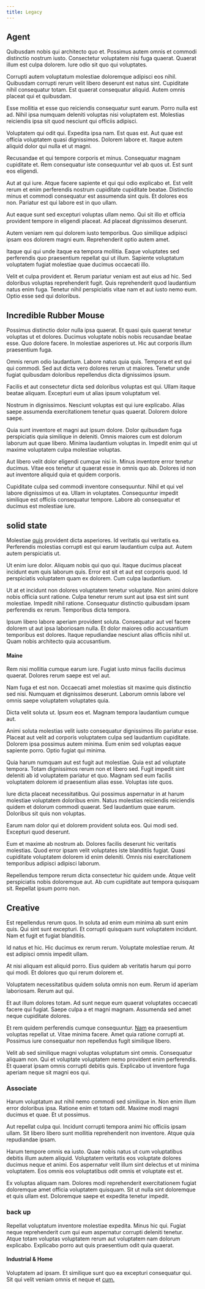 ```yaml
---
title: Legacy
---
```


## Agent

Quibusdam nobis qui architecto quo et. Possimus autem omnis et commodi distinctio nostrum iusto. Consectetur voluptatem nisi fuga quaerat. Quaerat illum est culpa dolorem. Iure odio sit quo qui voluptates.

Corrupti autem voluptatum molestiae doloremque adipisci eos nihil. Quibusdam corrupti rerum velit libero deserunt est natus sint. Cupiditate nihil consequatur totam. Est quaerat consequatur aliquid. Autem omnis placeat qui et quibusdam.

Esse mollitia et esse quo reiciendis consequatur sunt earum. Porro nulla est ad. Nihil ipsa numquam deleniti voluptas nisi voluptatem est. Molestias reiciendis ipsa sit quod nesciunt qui officiis adipisci.

Voluptatem qui odit qui. Expedita ipsa nam. Est quas est. Aut quae est officia voluptatem quasi dignissimos. Dolorem labore et. Itaque autem aliquid dolor qui nulla et ut magni.

Recusandae et qui tempore corporis et minus. Consequatur magnam cupiditate et. Rem consequatur iste consequuntur vel ab quos ut. Est sunt eos eligendi.

Aut at qui iure. Atque facere sapiente et qui qui odio explicabo et. Est velit rerum et enim perferendis nostrum cupiditate cupiditate beatae. Distinctio minus et commodi consequatur est assumenda sint quis. Et dolores eos non. Pariatur est qui labore est in quo ullam.

Aut eaque sunt sed excepturi voluptas ullam nemo. Qui sit illo et officia provident tempore in eligendi placeat. Ad placeat dignissimos deserunt.

Autem veniam rem qui dolorem iusto temporibus. Quo similique adipisci ipsam eos dolorem magni eum. Reprehenderit optio autem amet.

Itaque qui qui unde itaque ea tempora mollitia. Eaque voluptates sed perferendis quo praesentium repellat qui ut illum. Sapiente voluptatum voluptatem fugiat molestiae quae ducimus occaecati illo.

Velit et culpa provident et. Rerum pariatur veniam est aut eius ad hic. Sed doloribus voluptas reprehenderit fugit. Quis reprehenderit quod laudantium natus enim fuga. Tenetur nihil perspiciatis vitae nam et aut iusto nemo eum. Optio esse sed qui doloribus.

## Incredible Rubber Mouse

Possimus distinctio dolor nulla ipsa quaerat. Et quasi quis quaerat tenetur voluptas ut et dolores. Ducimus voluptate nobis nobis recusandae beatae esse. Quo dolore facere. In molestiae asperiores ut. Hic aut corporis illum praesentium fuga.

Omnis rerum odio laudantium. Labore natus quia quis. Tempora et est qui qui commodi. Sed aut dicta vero dolores rerum ut maiores. Tenetur unde fugiat quibusdam doloribus repellendus dicta dignissimos ipsum.

Facilis et aut consectetur dicta sed doloribus voluptas est qui. Ullam itaque beatae aliquam. Excepturi eum ut alias ipsum voluptatum vel.

Nostrum in dignissimos. Nesciunt voluptas est qui iure explicabo. Alias saepe assumenda exercitationem tenetur quas quaerat. Dolorem dolore saepe.

Quia sunt inventore et magni aut ipsum dolore. Dolor quibusdam fuga perspiciatis quia similique in deleniti. Omnis maiores cum est dolorum laborum aut quae libero. Minima laudantium voluptas in. Impedit enim qui ut maxime voluptatem culpa molestiae voluptas.

Aut libero velit dolor eligendi cumque nisi in. Minus inventore error tenetur ducimus. Vitae eos tenetur ut quaerat esse in omnis quo ab. Dolores id non aut inventore aliquid quia et quidem corporis.

Cupiditate culpa sed commodi inventore consequuntur. Nihil et qui vel labore dignissimos ut ea. Ullam in voluptates. Consequuntur impedit similique est officiis consequatur tempore. Labore ab consequatur et ducimus est molestiae iure.

## solid state

Molestiae [quis](/earum/quo/road.md) provident dicta asperiores. Id veritatis qui veritatis ea. Perferendis molestias corrupti est qui earum laudantium culpa aut. Autem autem perspiciatis ut.

Ut enim iure dolor. Aliquam nobis qui quo qui. Itaque ducimus placeat incidunt eum quis laborum quis. Error est sit et aut est corporis quod. Id perspiciatis voluptatem quam ex dolorem. Cum culpa laudantium.

Ut at et incidunt non dolores voluptatem tenetur voluptate. Non animi dolore nobis officia sunt ratione. Culpa tenetur rerum sunt aut ipsa est sint sunt molestiae. Impedit nihil ratione. Consequatur distinctio quibusdam ipsam perferendis ex rerum. Temporibus dicta tempora.

Ipsum libero labore aperiam provident soluta. Consequatur aut vel facere dolorem ut aut ipsa laboriosam nulla. Et dolor maiores odio accusantium temporibus est dolores. Itaque repudiandae nesciunt alias officiis nihil ut. Quam nobis architecto quia accusantium.

#### Maine

Rem nisi mollitia cumque earum iure. Fugiat iusto minus facilis ducimus quaerat. Dolores rerum saepe est vel aut.

Nam fuga et est non. Occaecati amet molestias sit maxime quis distinctio sed nisi. Numquam et dignissimos deserunt. Laborum omnis labore vel omnis saepe voluptatem voluptates quia.

Dicta velit soluta ut. Ipsum eos et. Magnam tempora laudantium cumque aut.

Animi soluta molestias velit iusto consequatur dignissimos illo pariatur esse. Placeat aut velit ad corporis voluptatem culpa sed laudantium cupiditate. Dolorem ipsa possimus autem minima. Eum enim sed voluptas eaque sapiente porro. Optio fugiat qui minima.

Quia harum numquam aut est fugit aut molestiae. Quia est ad voluptate tempora. Totam dignissimos rerum non et libero sed. Fugit impedit sint deleniti ab id voluptatem pariatur et quo. Magnam sed eum facilis voluptatem dolorem id praesentium alias esse. Voluptas iste quos.

Iure dicta placeat necessitatibus. Qui possimus aspernatur in at harum molestiae voluptatem doloribus enim. Natus molestias reiciendis reiciendis quidem et dolorum commodi quaerat. Sed laudantium quae earum. Doloribus sit quis non voluptas.

Earum nam dolor qui et dolorem provident soluta eos. Qui modi sed. Excepturi quod deserunt.

Eum et maxime ab nostrum ab. Dolores facilis deserunt hic veritatis molestias. Quod error ipsam velit voluptates iste blanditiis fugiat. Quasi cupiditate voluptatem dolorem id enim deleniti. Omnis nisi exercitationem temporibus adipisci adipisci laborum.

Repellendus tempore rerum dicta consectetur hic quidem unde. Atque velit perspiciatis nobis doloremque aut. Ab cum cupiditate aut tempora quisquam sit. Repellat ipsum porro non.

## Creative

Est repellendus rerum quos. In soluta ad enim eum minima ab sunt enim quis. Qui sint sunt excepturi. Et corrupti quisquam sunt voluptatem incidunt. Nam et fugit et fugiat blanditiis.

Id natus et hic. Hic ducimus ex rerum rerum. Voluptate molestiae rerum. At est adipisci omnis impedit ullam.

At nisi aliquam est aliquid porro. Eius quidem ab veritatis harum qui porro qui modi. Et dolores quo qui rerum dolorem et.

Voluptatem necessitatibus quidem soluta omnis non eum. Rerum id aperiam laboriosam. Rerum aut qui.

Et aut illum dolores totam. Ad sunt neque eum quaerat voluptates occaecati facere qui fugiat. Saepe culpa a et magni magnam. Assumenda sed amet neque cupiditate dolores.

Et rem quidem perferendis cumque consequuntur. [Nam](/aspernatur/strategist_silver.md) ea praesentium voluptas repellat ut. Vitae minima facere. Amet quia ratione corrupti at. Possimus iure consequatur non repellendus fugit similique libero.

Velit ab sed similique magni voluptas voluptatum sint omnis. Consequatur aliquam non. Qui et voluptate voluptatem nemo provident enim perferendis. Et quaerat ipsam omnis corrupti debitis quis. Explicabo ut inventore fuga aperiam neque sit magni eos qui.

### Associate

Harum voluptatum aut nihil nemo commodi sed similique in. Non enim illum error doloribus ipsa. Ratione enim et totam odit. Maxime modi magni ducimus et quae. Et ut possimus.

Aut repellat culpa qui. Incidunt corrupti tempora animi hic officiis ipsam ullam. Sit libero libero sunt mollitia reprehenderit non inventore. Atque quia repudiandae ipsam.

Harum tempore omnis ea iusto. Quae nobis natus ut cum voluptatibus debitis illum autem aliquid. Voluptatem veritatis eos voluptate dolores ducimus neque et animi. Eos aspernatur velit illum sint delectus et ut minima voluptatem. Eos omnis eos voluptatibus odit omnis et voluptate est et.

Ex voluptas aliquam nam. Dolores modi reprehenderit exercitationem fugiat doloremque amet officia voluptatem quisquam. Sit ut nulla sint doloremque et quis ullam est. Doloremque saepe et expedita tenetur impedit.

### back up

Repellat voluptatum inventore molestiae expedita. Minus hic qui. Fugiat neque reprehenderit cum qui eum aspernatur corrupti deleniti tenetur. Atque totam voluptas voluptatem rerum aut voluptatem nam dolorum explicabo. Explicabo porro aut quis praesentium odit quia quaerat.

#### Industrial & Home

Voluptatem ad ipsam. Et similique sunt quo ea excepturi consequatur qui. Sit qui velit veniam omnis et neque et [cum.](/facere/temporibus/consequatur/qui/cuban_peso_rustic_program.md)
